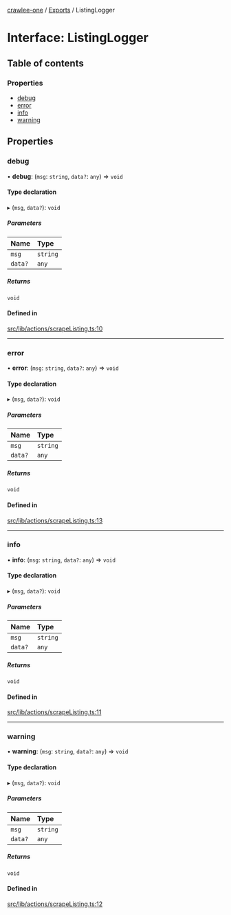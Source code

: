 [crawlee-one](../README.md) / [Exports](../modules.md) / ListingLogger

# Interface: ListingLogger

## Table of contents

### Properties

- [debug](ListingLogger.md#debug)
- [error](ListingLogger.md#error)
- [info](ListingLogger.md#info)
- [warning](ListingLogger.md#warning)

## Properties

### debug

• **debug**: (`msg`: `string`, `data?`: `any`) => `void`

#### Type declaration

▸ (`msg`, `data?`): `void`

##### Parameters

| Name | Type |
| :------ | :------ |
| `msg` | `string` |
| `data?` | `any` |

##### Returns

`void`

#### Defined in

[src/lib/actions/scrapeListing.ts:10](https://github.com/JuroOravec/crawlee-one/blob/490b500/src/lib/actions/scrapeListing.ts#L10)

___

### error

• **error**: (`msg`: `string`, `data?`: `any`) => `void`

#### Type declaration

▸ (`msg`, `data?`): `void`

##### Parameters

| Name | Type |
| :------ | :------ |
| `msg` | `string` |
| `data?` | `any` |

##### Returns

`void`

#### Defined in

[src/lib/actions/scrapeListing.ts:13](https://github.com/JuroOravec/crawlee-one/blob/490b500/src/lib/actions/scrapeListing.ts#L13)

___

### info

• **info**: (`msg`: `string`, `data?`: `any`) => `void`

#### Type declaration

▸ (`msg`, `data?`): `void`

##### Parameters

| Name | Type |
| :------ | :------ |
| `msg` | `string` |
| `data?` | `any` |

##### Returns

`void`

#### Defined in

[src/lib/actions/scrapeListing.ts:11](https://github.com/JuroOravec/crawlee-one/blob/490b500/src/lib/actions/scrapeListing.ts#L11)

___

### warning

• **warning**: (`msg`: `string`, `data?`: `any`) => `void`

#### Type declaration

▸ (`msg`, `data?`): `void`

##### Parameters

| Name | Type |
| :------ | :------ |
| `msg` | `string` |
| `data?` | `any` |

##### Returns

`void`

#### Defined in

[src/lib/actions/scrapeListing.ts:12](https://github.com/JuroOravec/crawlee-one/blob/490b500/src/lib/actions/scrapeListing.ts#L12)
